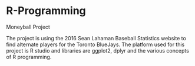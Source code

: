# R-Programming
  Moneyball Project
 
 The project is using the 2016 Sean Lahaman Baseball Statistics website to find alternate players for the Toronto BlueJays. 
 The platform used for this project is R studio and libraries are ggplot2, dplyr and the various concepts of R programming.

 
